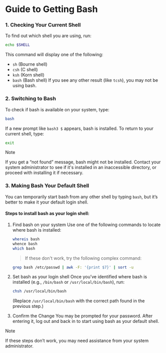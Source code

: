 # Guide to Getting Bash
### 1. Checking Your Current Shell
To find out which shell you are using, run:
```bash
echo $SHELL
```
This command will display one of the following:
- `sh` (Bourne shell)
- `csh` (C shell)
- `ksh` (Korn shell)
- `bash` (Bash shell)
If you see any other result (like `tcsh`), you may not be using bash.
### 2. Switching to Bash
To check if bash is available on your system, type:
```bash
bash
```
If a new prompt like `bash3 $` appears, bash is installed. To return to your current shell, type:
```bash
exit
```
> [!NOTE]
> If you get a “not found” message, bash might not be installed. Contact your system administrator to see if it's installed in an inaccessible directory, or proceed with installing it if necessary.
### 3. Making Bash Your Default Shell
You can temporarily start bash from any other shell by typing `bash`, but it’s better to make it your default login shell.

#### Steps to install bash as your login shell:

1. Find bash on your system
Use one of the following commands to locate where bash is installed:
    ```bash
    whereis bash
    whence bash
    which bash
    ```
    > If these don't work, try the following complex command:
    ```bash
    grep bash /etc/passwd | awk -F: '{print $7}' | sort -u
    ```

1. Set bash as your login shell
Once you’ve identified where bash is installed (e.g., `/bin/bash` or `/usr/local/bin/bash`), run:
    ```bash
    chsh /usr/local/bin/bash
    ```
    (Replace `/usr/local/bin/bash` with the correct path found in the previous step.)

1. Confirm the Change
    You may be prompted for your password. After entering it, log out and back in to start using bash as your default shell.
> [!NOTE]
> If these steps don’t work, you may need assistance from your system administrator.